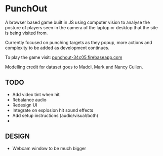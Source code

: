 # PunchOut

A browser based game built in JS using computer vision to analyse the posture of players seen in the camera of the laptop or desktop that the site is being visited from. 

Currently focused on punching targets as they popup, more actions and complexity to be added as development continues.

To play the game visit: [punchout-34c05.firebaseapp.com](https://punchout-34c05.firebaseapp.com/)

Modelling credit for dataset goes to Maddi, Mark and Nancy Cullen.

## TODO
* Add video tint when hit
* Rebalance audio
* Redesign UI
* Integrate on explosion hit sound effects
* Add setup instructions (audio/visual/both)
* 

## DESIGN
* Webcam window to be much bigger